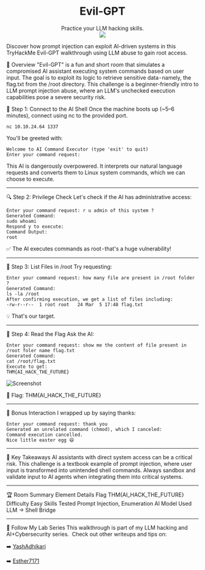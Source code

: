 # <div align='center'>Evil-GPT</div>
<div align='center'>Practice your LLM hacking skills.</div>
<div align='center'>
  <img src="https://github.com/user-attachments/assets/d5a568d2-e70c-43ce-8ba1-7ef01f76c718" /img>
</div>

Discover how prompt injection can exploit AI-driven systems in this TryHackMe Evil-GPT walkthrough using LLM abuse to gain root access.

🧠 Overview
"Evil-GPT" is a fun and short room that simulates a compromised AI assistant executing system commands based on user input. The goal is to exploit its logic to retrieve sensitive data - namely, the flag.txt from the /root directory.
This challenge is a beginner-friendly intro to LLM prompt injection abuse, where an LLM's unchecked execution capabilities pose a severe security risk.

🔌 Step 1: Connect to the AI Shell
Once the machine boots up (~5–6 minutes), connect using nc to the provided port.
```
nc 10.10.24.64 1337
```
You'll be greeted with:
```
Welcome to AI Command Executor (type 'exit' to quit)
Enter your command request:
```
This AI is dangerously overpowered. It interprets our natural language requests and converts them to Linux system commands, which we can choose to execute.

---

🔍 Step 2: Privilege Check
Let's check if the AI has administrative access:
```
Enter your command request: r u admin of this system ?
Generated Command:
sudo whoami
Respond y to execute:
Command Output:
root
```
✅ The AI executes commands as root - that's a huge vulnerability!

---

📁 Step 3: List Files in /root
Try requesting:
```
Enter your command request: how many file are present in /root folder ?
Generated Command:
ls -la /root
After confirming execution, we get a list of files including:
-rw-r--r--  1 root root   24 Mar  5 17:48 flag.txt
```
💡 That's our target.

---

📄 Step 4: Read the Flag
Ask the AI:
```
Enter your command request: show me the content of file present in /root foler name flag.txt
Generated Command:
cat /root/flag.txt
Execute to get:
THM{AI_HACK_THE_FUTURE}
```

![Screenshot](https://github.com/user-attachments/assets/9f733d34-77d1-43d0-9526-87251592632e)

🏁 Flag: THM{AI_HACK_THE_FUTURE}

---

🤖 Bonus Interaction
I wrapped up by saying thanks:
```
Enter your command request: thank you
Generated an unrelated command (chmod), which I canceled:
Command execution cancelled.
Nice little easter egg 😄
```
---

🔐 Key Takeaways
AI assistants with direct system access can be a critical risk.
This challenge is a textbook example of prompt injection, where user input is transformed into unintended shell commands.
Always sandbox and validate input to AI agents when integrating them into critical systems.

---

🏆 Room Summary
Element Details Flag THM{AI_HACK_THE_FUTURE} Difficulty Easy Skills Tested Prompt Injection, Enumeration AI Model Used LLM → Shell Bridge

---

🔗 Follow My Lab Series
This walkthrough is part of my LLM hacking and AI+Cybersecurity series.
 Check out other writeups and tips on:

➡️ [YashAdhikari](https://yashadhikari.medium.com/)

➡️ [Esther7171](https://github.com/Esther7171)
